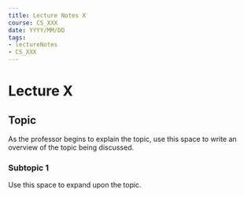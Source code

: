 ```yaml
---
title: Lecture Notes X
course: CS_XXX
date: YYYY/MM/DD
tags: 
- lectureNotes
- CS_XXX
---
```


# Lecture X
## Topic
As the professor begins to explain the topic, use this space to write an overview of the topic being discussed.

### Subtopic 1
Use this space to expand upon the topic.

